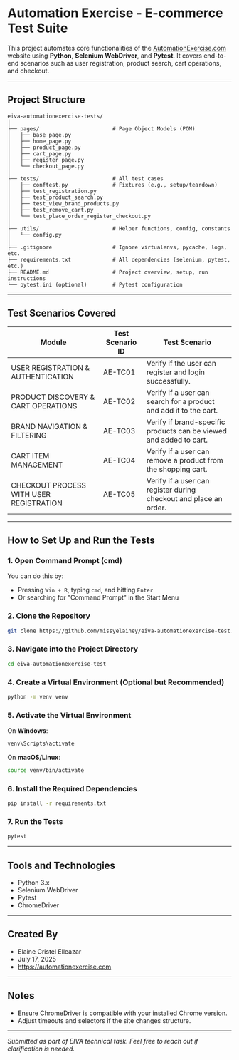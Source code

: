 # Automation Exercise - E-commerce Test Suite

This project automates core functionalities of the [AutomationExercise.com](https://automationexercise.com) website using **Python**, **Selenium WebDriver**, and **Pytest**. It covers end-to-end scenarios such as user registration, product search, cart operations, and checkout.

---

## Project Structure
```text
eiva-automationexercise-tests/
│
├── pages/                       # Page Object Models (POM)
│   ├── base_page.py
│   ├── home_page.py
│   ├── product_page.py
│   ├── cart_page.py
│   ├── register_page.py
│   └── checkout_page.py
│
├── tests/                       # All test cases
│   ├── conftest.py              # Fixtures (e.g., setup/teardown)
│   ├── test_registration.py
│   ├── test_product_search.py
│   ├── test_view_brand_products.py
│   ├── test_remove_cart.py
│   └── test_place_order_register_checkout.py
│
├── utils/                       # Helper functions, config, constants
│   └── config.py
│
├── .gitignore                   # Ignore virtualenvs, pycache, logs, etc.
├── requirements.txt             # All dependencies (selenium, pytest, etc.)
├── README.md                    # Project overview, setup, run instructions
└── pytest.ini (optional)        # Pytest configuration
```

---

## Test Scenarios Covered

| Module                                  | Test Scenario ID | Test Scenario                                                             |
|-----------------------------------------|------------------|---------------------------------------------------------------------------|
| USER REGISTRATION & AUTHENTICATION      | AE-TC01          | Verify if the user can register and login successfully.                   |
| PRODUCT DISCOVERY & CART OPERATIONS     | AE-TC02          | Verify if a user can search for a product and add it to the cart.         |
| BRAND NAVIGATION & FILTERING            | AE-TC03          | Verify if brand-specific products can be viewed and added to cart.        |
| CART ITEM MANAGEMENT                    | AE-TC04          | Verify if a user can remove a product from the shopping cart.             |
| CHECKOUT PROCESS WITH USER REGISTRATION | AE-TC05          | Verify if a user can register during checkout and place an order.         |

---

## How to Set Up and Run the Tests

### 1. Open Command Prompt (cmd)

You can do this by:
- Pressing `Win + R`, typing `cmd`, and hitting `Enter`
- Or searching for "Command Prompt" in the Start Menu

### 2. Clone the Repository

```bash
git clone https://github.com/missyelainey/eiva-automationexercise-test.git
```

### 3. Navigate into the Project Directory

```bash
cd eiva-automationexercise-test
```

### 4. Create a Virtual Environment (Optional but Recommended)

```bash
python -m venv venv
```

### 5. Activate the Virtual Environment

On **Windows**:
```bash
venv\Scripts\activate
```

On **macOS/Linux**:
```bash
source venv/bin/activate
```

### 6. Install the Required Dependencies

```bash
pip install -r requirements.txt
```

### 7. Run the Tests

```bash
pytest
```

---

## Tools and Technologies
- Python 3.x
- Selenium WebDriver
- Pytest
- ChromeDriver

---

## Created By
- Elaine Cristel Elleazar
- July 17, 2025
- https://automationexercise.com

---

## Notes
- Ensure ChromeDriver is compatible with your installed Chrome version.
- Adjust timeouts and selectors if the site changes structure.

---

*Submitted as part of EIVA technical task. Feel free to reach out if clarification is needed.*
